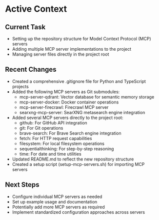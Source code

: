 # Active Context

## Current Task
- Setting up the repository structure for Model Context Protocol (MCP) servers
- Adding multiple MCP server implementations to the project
- Managing server files directly in the project root

## Recent Changes
- Created a comprehensive .gitignore file for Python and TypeScript projects
- Added the following MCP servers as Git submodules:
  - mcp-server-qdrant: Vector database for semantic memory storage
  - mcp-server-docker: Docker container operations
  - mcp-server-firecrawl: Firecrawl MCP server
  - searxng-mcp-server: SearXNG metasearch engine integration
- Added several MCP servers directly to the project root:
  - github: For GitHub API integration
  - git: For Git operations
  - brave-search: For Brave Search engine integration
  - fetch: For HTTP request capabilities
  - filesystem: For local filesystem operations
  - sequentialthinking: For step-by-step reasoning
  - time: For date and time utilities
- Updated README.md to reflect the new repository structure
- Created a setup script (setup-mcp-servers.sh) for importing MCP servers

## Next Steps
- Configure individual MCP servers as needed
- Set up example usage and documentation
- Potentially add more MCP servers as required
- Implement standardized configuration approaches across servers